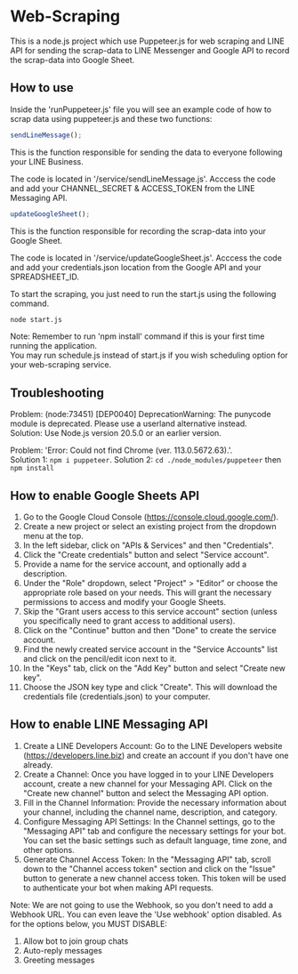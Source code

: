 # Web-Scraping

This is a node.js project which use Puppeteer.js for web scraping and LINE API for sending the scrap-data to LINE Messenger and Google API to record the scrap-data into Google Sheet.
          
## How to use

Inside the 'runPuppeteer.js' file you will see an example code of how to scrap data using puppeteer.js and these two functions:
            
```js
sendLineMessage();
```
This is the function responsible for sending the data to everyone following your LINE Business.    
        
The code is located in '/service/sendLineMessage.js'. Acccess the code and add your CHANNEL_SECRET & ACCESS_TOKEN from the LINE Messaging API.    
    
```js
updateGoogleSheet();
```
This is the function responsible for recording the scrap-data into your Google Sheet.   
        
The code is located in '/service/updateGoogleSheet.js'. Acccess the code and add your credentials.json location from the Google API and your SPREADSHEET_ID.    
    
To start the scraping, you just need to run the start.js using the following command.   

```bash
node start.js
```
Note: Remember to run 'npm install' command if this is your first time running the application.     
You may run schedule.js instead of start.js if you wish scheduling option for your web-scraping service.    

## Troubleshooting

Problem: (node:73451) [DEP0040] DeprecationWarning: The punycode module is deprecated. Please use a userland alternative instead.                    
Solution: Use Node.js version 20.5.0 or an earlier version.

Problem: 'Error: Could not find Chrome (ver. 113.0.5672.63).'.                    
Solution 1: `npm i puppeteer`.
Solution 2: `cd ./node_modules/puppeteer` then `npm install`

## How to enable Google Sheets API

1. Go to the Google Cloud Console (https://console.cloud.google.com/).      
2. Create a new project or select an existing project from the dropdown menu at the top.
3. In the left sidebar, click on "APIs & Services" and then "Credentials".
4. Click the "Create credentials" button and select "Service account".
5. Provide a name for the service account, and optionally add a description.
6. Under the "Role" dropdown, select "Project" > "Editor" or choose the appropriate role based on your needs. This will grant the necessary permissions to access and modify your Google Sheets.
7. Skip the "Grant users access to this service account" section (unless you specifically need to grant access to additional users).
8. Click on the "Continue" button and then "Done" to create the service account.
9. Find the newly created service account in the "Service Accounts" list and click on the pencil/edit icon next to it.
10. In the "Keys" tab, click on the "Add Key" button and select "Create new key".
11. Choose the JSON key type and click "Create". This will download the credentials file (credentials.json) to your computer.

## How to enable LINE Messaging API

1. Create a LINE Developers Account: Go to the LINE Developers website (https://developers.line.biz) and create an account if you don't have one already.
2. Create a Channel: Once you have logged in to your LINE Developers account, create a new channel for your Messaging API. Click on the "Create new channel" button and select the Messaging API option.
3. Fill in the Channel Information: Provide the necessary information about your channel, including the channel name, description, and category.
4. Configure Messaging API Settings: In the Channel settings, go to the "Messaging API" tab and configure the necessary settings for your bot. You can set the basic settings such as default language, time zone, and other options.
5. Generate Channel Access Token: In the "Messaging API" tab, scroll down to the "Channel access token" section and click on the "Issue" button to generate a new channel access token. This token will be used to authenticate your bot when making API requests.      
        
Note: We are not going to use the Webhook, so you don't need to add a Webhook URL. You can even leave the 'Use webhook' option disabled. As for the options below, you MUST DISABLE:        
1. Allow bot to join group chats
2. Auto-reply messages
3. Greeting messages
